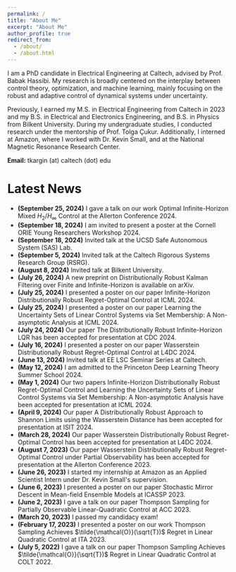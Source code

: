 ```yaml
---
permalink: /
title: "About Me"
excerpt: "About Me"
author_profile: true
redirect_from: 
  - /about/
  - /about.html
---
```


I am a PhD candidate in <a href="http://ee.caltech.edu/" style="text-decoration:none">Electrical Engineering</a> at <a href="http://www.caltech.edu" style="text-decoration:none">Caltech</a>, advised by <a href="https://www.ee.caltech.edu/people/hassibi" style="text-decoration:none">Prof. Babak Hassibi</a>. My research is broadly centered on the interplay between control theory, optimization, and machine learning, mainly focusing on the robust and adaptive control of dynamical systems under uncertainty.

Previously, I earned my M.S. in Electrical Engineering from Caltech in 2023 and my B.S. in <a href="https://ee.bilkent.edu.tr/en/" style="text-decoration:none">Electrical and Electronics Engineering</a>, and B.S. in <a href="https://physics.bilkent.edu.tr/" style="text-decoration:none">Physics</a> from <a href="https://w3.bilkent.edu.tr/bilkent/" style="text-decoration:none">Bilkent University</a>. During my undergraduate studies, I conducted research under the mentorship of <a href="https://kilyos.ee.bilkent.edu.tr/~cukur/" style="text-decoration:none">Prof. Tolga Çukur</a>. Additionally, I interned at <a href="https://www.amazon.science/tag/alexa" style="text-decoration:none">Amazon</a>, where I worked with <a href="http://www.kevinsmall.org" style="text-decoration:none">Dr. Kevin Small</a>, and at the <a href="https://umram.bilkent.edu.tr" style="text-decoration:none">National Magnetic Resonance Research Center</a>.

**Email:** tkargin (at) caltech (dot) edu

Latest News
======
- **(September 25, 2024)** I gave a <a href="https://drive.google.com/file/d/1r8iFfJJ39HuBIEEimJjjgjm97PQk7zv5/view?usp=share_link" style="text-decoration:none">talk</a> on our work <a href="https://arxiv.org/abs/2409.20020" style="text-decoration:none">Optimal Infinite-Horizon Mixed $H_2/H_\infty$ Control</a> at the <a href="https://allerton.csl.illinois.edu" style="text-decoration:none">Allerton Conference 2024</a>.
- **(September 18, 2024)** I am invited to present a poster at the <a href="https://www.orie.cornell.edu/orie-events/young-researchers-workshop-2024" style="text-decoration:none">Cornell ORIE Young Researchers Workshop 2024</a>.
- **(September 18, 2024)** Invited talk at the <a href="http://sylviaherbert.com" style="text-decoration:none">UCSD Safe Autonomous System (SAS) Lab</a>.
- **(September 5, 2024)** Invited talk at the <a href="http://rsrg.cms.caltech.edu" style="text-decoration:none">Caltech Rigorous Systems Research Group (RSRG)</a>.
- **(August 8, 2024)** Invited <a href="https://drive.google.com/file/d/1trViIElI_YiXc5SAMJJDhOGsUIxJPj2I/view?usp=share_link" style="text-decoration:none">talk</a> at <a href="https://ee.bilkent.edu.tr/en/" style="text-decoration:none">Bilkent University</a>.
- **(July 26, 2024)** A new preprint on <a href="http://arxiv.org/abs/2407.18837" style="text-decoration:none">Distributionally Robust Kalman Filtering over Finite and Infinite-Horizon</a> is available on arXiv.
- **(July 25, 2024)** I presented a <a href="https://drive.google.com/file/d/10omde81Ojs9JssS5I0J7efBVTIL70RNF/view?usp=share_link" style="text-decoration:none">poster</a> on our paper <a href="https://proceedings.mlr.press/v235/kargin24a.html" style="text-decoration:none">Infinite-Horizon Distributionally Robust Regret-Optimal Control</a> at <a href="https://icml.cc/Conferences/2024" style="text-decoration:none">ICML 2024</a>.
- **(July 25, 2024)** I presented a poster on our paper <a href="https://proceedings.mlr.press/v235/li24ci.html" style="text-decoration:none">Learning the Uncertainty Sets of Linear Control Systems via Set Membership: A Non-asymptotic Analysis</a> at <a href="https://icml.cc/Conferences/2024" style="text-decoration:none">ICML 2024</a>.
- **(July 24, 2024)** Our paper <a href="http://arxiv.org/abs/2408.06230" style="text-decoration:none">The Distributionally Robust Infinite-Horizon LQR</a> has been accepted for presentation at <a href="https://cdc2024.ieeecss.org" style="text-decoration:none">CDC 2024</a>.
- **(July 16, 2024)** I presented a <a href="https://drive.google.com/file/d/10omde81Ojs9JssS5I0J7efBVTIL70RNF/view?usp=share_link" style="text-decoration:none">poster</a> on our paper <a href="https://proceedings.mlr.press/v242/kargin24a.html" style="text-decoration:none">Wasserstein Distributionally Robust Regret-Optimal Control</a> at <a href="https://l4dc.web.ox.ac.uk" style="text-decoration:none">L4DC 2024</a>.
- **(June 13, 2024)** Invited <a href="https://drive.google.com/file/d/183sG58P4M2JgjlgodPsMioAfrB6t2oeM/view?usp=share_link" style="text-decoration:none">talk</a> at EE LSC Seminar Series at Caltech.
- **(May 12, 2024)** I am admitted to the <a href="https://mlschool.princeton.edu" style="text-decoration:none">Princeton Deep Learning Theory Summer School 2024</a>.
- **(May 1, 2024)** Our two papers <a href="https://proceedings.mlr.press/v235/kargin24a.html" style="text-decoration:none">Infinite-Horizon Distributionally Robust Regret-Optimal Control</a> and <a href="https://proceedings.mlr.press/v235/li24ci.html" style="text-decoration:none">Learning the Uncertainty Sets of Linear Control Systems via Set Membership: A Non-asymptotic Analysis</a> have been accepted for presentation at <a href="https://icml.cc/Conferences/2024" style="text-decoration:none">ICML 2024</a>.
- **(April 9, 2024)** Our paper <a href="https://ieeexplore.ieee.org/document/10619597/" style="text-decoration:none">A Distributionally Robust Approach to Shannon Limits using the Wasserstein Distance</a> has been accepted for presentation at <a href="https://2024.ieee-isit.org/home" style="text-decoration:none">ISIT 2024</a>.
- **(March 28, 2024)** Our paper <a href="https://proceedings.mlr.press/v242/kargin24a.html" style="text-decoration:none">Wasserstein Distributionally Robust Regret-Optimal Control</a> has been accepted for presentation at <a href="https://l4dc.web.ox.ac.uk" style="text-decoration:none">L4DC 2024</a>.
- **(August 7, 2023)** Our paper <a href="10.1109/Allerton58177.2023.10313386" style="text-decoration:none">Wasserstein Distributionally Robust Regret-Optimal Control under Partial Observability</a> has been accepted for presentation at the Allerton Conference 2023.
- **(June 26, 2023)** I started my internship at <a href="https://www.amazon.science/tag/alexa" style="text-decoration:none">Amazon</a> as an Applied Scientist Intern under <a href="http://www.kevinsmall.org" style="text-decoration:none">Dr. Kevin Small</a>'s supervision.
- **(June 6, 2023)** I presented a poster on our paper <a href="http://arxiv.org/abs/2210.15323" style="text-decoration:none">Stochastic Mirror Descent in Mean-field Ensemble Models</a> at <a href="https://2023.ieeeicassp.org" style="text-decoration:none">ICASSP 2023</a>.
- **(June 2, 2023)** I gave a <a href="https://drive.google.com/file/d/1jqVS4UOEui09CVuAj_LASl9BFrKOTjwN/view?usp=share_link" style="text-decoration:none">talk</a> on our paper <a href="https://ieeexplore.ieee.org/document/10156461/" style="text-decoration:none">Thompson Sampling for Partially Observable Linear-Quadratic Control</a> at <a href="https://acc2023.a2c2.org" style="text-decoration:none">ACC 2023</a>.
- **(March 20, 2023)** I passed my candidacy exam!
- **(February 17, 2023)** I presented a <a href="https://drive.google.com/file/d/1T5HoT4f-P4sdNwJeP0pN6r4VdG5HCrFg/view?usp=share_link" style="text-decoration:none">poster</a> on our work <a href="https://proceedings.mlr.press/v178/kargin22a.html" style="text-decoration:none">Thompson Sampling Achieves $\tilde{\mathcal{O}}(\sqrt{T})$ Regret in Linear Quadratic Control</a> at <a href="https://ita.ucsd.edu/workshop/2023/" style="text-decoration:none">ITA 2023</a>.
- **(July 5, 2022)** I gave a <a href="https://drive.google.com/file/d/17seRmUEkd3f0wssq9sOkxzGsohUqhysE/view?usp=share_link" style="text-decoration:none">talk</a> on our paper <a href="https://proceedings.mlr.press/v178/kargin22a.html" style="text-decoration:none">Thompson Sampling Achieves $\tilde{\mathcal{O}}(\sqrt{T})$ Regret in Linear Quadratic Control</a> at <a href="https://learningtheory.org/colt2022/index.html" style="text-decoration:none">COLT 2022</a>.



